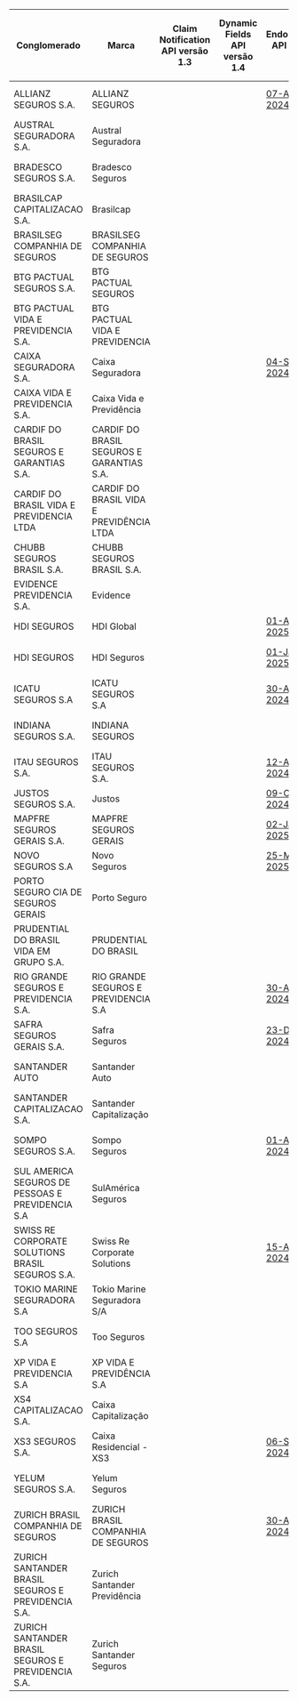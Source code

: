 |                         Conglomerado                          |                     Marca                     | Claim Notification API versão 1.3 | Dynamic Fields API versão 1.4 |                                                                                                      Endorsement API versão 1.2                                                                                                       | Notifications API versão 1.0 | Quote Patrimonial Home API versão 1.10 |                                                                                                                          Quote Acceptance and Branches Abroad API versão 1.8                                                                                                                           | Quote Auto API versão 1.9 |                                                                                                            Quote Financial Risk API versão 1.8                                                                                                            |                                                                                                         Quote Housing API versão 1.8                                                                                                          |                                                                                                                 Quote Responsibility API versão 1.8                                                                                                                 |                                                                                                   Quote Rural API versão 1.8                                                                                                    |                                                                                                       Quote Transport API versão 1.8                                                                                                       | Webhook API versão 1.1 |                                                                                                                   Contract Life Pension API versão 1.13                                                                                                                   |                                                                                                               Withdrawal Pension API versão 1.3                                                                                                               |                                                                                                               Quote Person Life API versão 1.11                                                                                                               |                                                                                                                 Quote Person Travel API versão 1.11                                                                                                                 |                                                                                                                       Quote Capitalization Title API versão 1.10                                                                                                                        |
|----------------------------------------------------|-------------------------------------------|---|---|--------------------------------------------------------------------------------------------------------------------------------------------------------------------------------------------------------------|---|---|------------------------------------------------------------------------------------------------------------------------------------------------------------------------------------------------------------------------------------------------------|---|-------------------------------------------------------------------------------------------------------------------------------------------------------------------------------------------------------------------------|---------------------------------------------------------------------------------------------------------------------------------------------------------------------------------------------------------------------|------------------------------------------------------------------------------------------------------------------------------------------------------------------------------------------------------------------------------------|---------------------------------------------------------------------------------------------------------------------------------------------------------------------------------------------------------|----------------------------------------------------------------------------------------------------------------------------------------------------------------------------------------------------------------|----|----------------------------------------------------------------------------------------------------------------------------------------------------------------------------------------------------------------------------------------|--------------------------------------------------------------------------------------------------------------------------------------------------------------------------------------------------------------------------------|--------------------------------------------------------------------------------------------------------------------------------------------------------------------------------------------------------------------------------|------------------------------------------------------------------------------------------------------------------------------------------------------------------------------------------------------------------------------------|-------------------------------------------------------------------------------------------------------------------------------------------------------------------------------------------------------------------------------------------------|
| ALLIANZ SEGUROS S.A.                               | ALLIANZ SEGUROS                           |   |   | [07-Aug-2024](https://github.com/br-openinsurance/Conformance/blob/main/submissions/functional/endorsement/1.2.0/61573796_Nexus-for-Open-Insurance-v2.0-(Jan-2024)_endorsement_v1.2.0_07-08-2024.json)       |   |   |                                                                                                                                                                                                                                                      |   |                                                                                                                                                                                                                         |                                                                                                                                                                                                                     | [02-Sep-2024](https://github.com/br-openinsurance/Conformance/blob/main/submissions/functional/quote-responsibility/1.8.0/61573796_Nexus-for-Open-Insurance-v2.0-(Jan-2024)_quote-responsibility_v1.8.0_07-08-2024.json)           | [02-Sep-2024](https://github.com/br-openinsurance/Conformance/blob/main/submissions/functional/quote-rural/1.8.0/61573796_Nexus-for-Open-Insurance-v2.0-(Jan-2024)_quote-rural_v1.8.0_07-08-2024.json)  | [02-Sep-2024](https://github.com/br-openinsurance/Conformance/blob/main/submissions/functional/quote-transport/1.8.0/61573796_Nexus-for-Open-Insurance-v2.0-(Jan-2024)_quote-transport_v1.8.0_07-08-2024.json) |    |                                                                                                                                                                                                                                        |                                                                                                                                                                                                                                | [30-Jun-2025](https://github.com/br-openinsurance/Conformance/blob/main/submissions/functional/quote-person-life/1.11.0/61573796_Nexus-for-Open-Insurance-v2.0-(Nov-2024)_quote-person-life_v1.11.0_30-06-2025.json)           | [30-Jun-2025](https://github.com/br-openinsurance/Conformance/blob/main/submissions/functional/quote-person-travel/1.11.0/61573796_Nexus-for-Open-Insurance-v2.0-(Nov-2024)_quote-person-travel_v1.11.0_30-06-2025.json)           |                                                                                                                                                                                                                                                 |
| AUSTRAL SEGURADORA S.A.                            | Austral Seguradora                        |   |   |                                                                                                                                                                                                              |   |   |                                                                                                                                                                                                                                                      |   | [13-Aug-2024](https://github.com/br-openinsurance/Conformance/blob/main/submissions/functional/quote-financial-risk/1.8.0/11521976_Open-Insurance-Brazil-v1.0.0_quote-financial-risk_v1.8.0_13-08-2024.json)            |                                                                                                                                                                                                                     | [13-Aug-2024](https://github.com/br-openinsurance/Conformance/blob/main/submissions/functional/quote-responsibility/1.8.0/11521976_Open-Insurance-Brazil-v1.0.0_quote-responsibility_v1.8.0_13-08-2024.json)                       |                                                                                                                                                                                                         |                                                                                                                                                                                                                |    |                                                                                                                                                                                                                                        |                                                                                                                                                                                                                                |                                                                                                                                                                                                                                |                                                                                                                                                                                                                                    |                                                                                                                                                                                                                                                 |
| BRADESCO SEGUROS S.A.                              | Bradesco Seguros                          |   |   |                                                                                                                                                                                                              |   |   |                                                                                                                                                                                                                                                      |   |                                                                                                                                                                                                                         | [17-Sep-2024](https://github.com/br-openinsurance/Conformance/blob/main/submissions/functional/quote-housing/1.8.0/33055146_BS-QUOTE-HOUSING_quote-housing_1.8.0_13-09-2024.json)                                   |                                                                                                                                                                                                                                    | [02-Sep-2024](https://github.com/br-openinsurance/Conformance/blob/main/submissions/functional/quote-rural/1.8.0/33055146_BS-QUOTE-RURAL_quote-rural_v1.8.0_27-08-2024.json)                            |                                                                                                                                                                                                                |    | [09-Apr-2025](https://github.com/br-openinsurance/Conformance/blob/main/submissions/functional/contract-life-pension/1.13.0/33055146_BS-QUOTE-LIFE-PENSION_contract-life-pension_v1.13.0_01-04-2025.json)                              | [27-May-2025](https://github.com/br-openinsurance/Conformance/blob/main/submissions/functional/withdrawal-pension/1.3.0/33055146_BS-WITHDRAW_withdrawal-pension_v1.3.0_04-04-2025.json)                                        | [18-Jun-2025](https://github.com/br-openinsurance/Conformance/blob/main/submissions/functional/quote-person-life/1.11.0/33055146_BS-QUOTE-PERSON_quote-person-life_v1.11.0_16-06-2025.json)                                    | [18-Jun-2025](https://github.com/br-openinsurance/Conformance/blob/main/submissions/functional/quote-person-travel/1.11.0/33055146_BS-QUOTE-PERSON_TRAVEL_quote-person-travel_v1.11.0_16-06-2025.json)                             | [29-May-2025](https://github.com/br-openinsurance/Conformance/blob/main/submissions/functional/quote-capitalization-title/1.10.0/33055146_BS-QUOTE-CAPITALIZATION-TITLE_quote-capitalization-title_v1.10.0_22-05-2025.json)                     |
| BRASILCAP CAPITALIZACAO S.A.                       | Brasilcap                                 |   |   |                                                                                                                                                                                                              |   |   |                                                                                                                                                                                                                                                      |   |                                                                                                                                                                                                                         |                                                                                                                                                                                                                     |                                                                                                                                                                                                                                    |                                                                                                                                                                                                         |                                                                                                                                                                                                                |    |                                                                                                                                                                                                                                        |                                                                                                                                                                                                                                |                                                                                                                                                                                                                                |                                                                                                                                                                                                                                    | [15-Jul-2025](https://github.com/br-openinsurance/Conformance/blob/main/submissions/functional/quote-capitalization-title/1.10.0/15138043_Brasilcap_Fase_3_Insurance_quote-capitalization-title_v1.10.0_10-07-2025.json)                        |
| BRASILSEG COMPANHIA DE SEGUROS                     | BRASILSEG COMPANHIA DE SEGUROS            |   |   |                                                                                                                                                                                                              |   |   |                                                                                                                                                                                                                                                      |   | [02-Sep-2024](https://github.com/br-openinsurance/Conformance/blob/main/submissions/functional/quote-financial-risk/1.8.0/28196889_Quote-Financial-Risk---Fase-3_quote-financial-risk_v1.8.0_30-08-2024.json)           | [30-Sep-2024](https://github.com/br-openinsurance/Conformance/blob/main/submissions/functional/quote-housing/1.8.0/28196889_Quote-Housing-API---Certifica%C3%A7%C3%A3o-Fase-3_quote-housing_v1.8.0_27-09-2024.json) |                                                                                                                                                                                                                                    | [02-Sep-2024](https://github.com/br-openinsurance/Conformance/blob/main/submissions/functional/quote-rural/1.8.0/28196889_Quote-Rural-API---Fase-3_quote-rural_v1.8.0_30-08-2024.json)                  |                                                                                                                                                                                                                |    |                                                                                                                                                                                                                                        |                                                                                                                                                                                                                                | [02-Jul-2025](https://github.com/br-openinsurance/Conformance/blob/main/submissions/functional/quote-person-life/1.11.0/28196889_Quote-person-life_quote-person-life_v1.11.0_02-07-2025.json)                                  |                                                                                                                                                                                                                                    |                                                                                                                                                                                                                                                 |
| BTG PACTUAL SEGUROS S.A.                           | BTG PACTUAL SEGUROS                       |   |   |                                                                                                                                                                                                              |   |   |                                                                                                                                                                                                                                                      |   | [01-Aug-2024](https://github.com/br-openinsurance/Conformance/blob/main/submissions/functional/quote-financial-risk/1.8.0/32724962_BTG-Pactual-Seguros-OPIN-v1.0.0_quote-financial-risk_v1.8.0_30-07-2024.json)         |                                                                                                                                                                                                                     |                                                                                                                                                                                                                                    |                                                                                                                                                                                                         |                                                                                                                                                                                                                |    |                                                                                                                                                                                                                                        |                                                                                                                                                                                                                                |                                                                                                                                                                                                                                |                                                                                                                                                                                                                                    |                                                                                                                                                                                                                                                 |
| BTG PACTUAL VIDA E PREVIDENCIA S.A.                | BTG PACTUAL VIDA E PREVIDENCIA            |   |   |                                                                                                                                                                                                              |   |   |                                                                                                                                                                                                                                                      |   |                                                                                                                                                                                                                         |                                                                                                                                                                                                                     |                                                                                                                                                                                                                                    |                                                                                                                                                                                                         |                                                                                                                                                                                                                |    | [01-Jul-2025](https://github.com/br-openinsurance/Conformance/blob/main/submissions/functional/contract-life-pension/1.13.0/19449767_BTG-Pactual-Vida-e-Prev-OPIN-v1.0.0_contract-life-pension_v1.13.0-FR_03-07-2025.json)             | [01-Jul-2025](https://github.com/br-openinsurance/Conformance/blob/main/submissions/functional/withdrawal-pension/1.3.0/19449767_BTG-Pactual-Vida-e-Prev-OPIN-v1.0.0_withdrawal-pension_v1.3.0_30-06-2025.json)                |                                                                                                                                                                                                                                |                                                                                                                                                                                                                                    |                                                                                                                                                                                                                                                 |
| CAIXA SEGURADORA S.A.                              | Caixa Seguradora                          |   |   | [04-Sep-2024](https://github.com/br-openinsurance/Conformance/blob/main/submissions/functional/endorsement/1.2.0/34020354_Caixa-Seguradora-OPIN-V.-1.0_endorsement_v1.2.0-HB_04-09-2024.json)                |   |   |                                                                                                                                                                                                                                                      |   |                                                                                                                                                                                                                         | [02-Oct-2024](https://github.com/br-openinsurance/Conformance/blob/main/submissions/functional/quote-housing/1.8.0/34020354_Caixa-Seguradora-OPIN-V.-1.0_quote-housing_v1.8.0_02-10-2024.json)                      |                                                                                                                                                                                                                                    |                                                                                                                                                                                                         |                                                                                                                                                                                                                |    |                                                                                                                                                                                                                                        |                                                                                                                                                                                                                                |                                                                                                                                                                                                                                |                                                                                                                                                                                                                                    |                                                                                                                                                                                                                                                 |
| CAIXA VIDA E PREVIDENCIA S.A.                      | Caixa Vida e Previdência                  |   |   |                                                                                                                                                                                                              |   |   |                                                                                                                                                                                                                                                      |   |                                                                                                                                                                                                                         |                                                                                                                                                                                                                     |                                                                                                                                                                                                                                    | [10-Sep-2024](https://github.com/br-openinsurance/Conformance/blob/main/submissions/functional/quote-rural/1.8.0/03730204_quote-rural_test-plan-_quote-rural_v1.8.0_13-08-2024.json)                    |                                                                                                                                                                                                                |    | [08-Jul-2025](https://github.com/br-openinsurance/Conformance/blob/main/submissions/functional/contract-life-pension/1.13.0/03730204_contract_life_pension_test-plan-v1.13_contract-life-pension_v1.13.0_07-07-2025.json)              | [08-Jul-2025](https://github.com/br-openinsurance/Conformance/blob/main/submissions/functional/withdrawal-pension/1.3.0/03730204_pension-withdraw_test-plan_withdrawal-pension_v1.3.0_07-07-2025.json)                         | [08-Jul-2025](https://github.com/br-openinsurance/Conformance/blob/main/submissions/functional/quote-person-life/1.11.0/03730204_quote-person-life_test-plan-v1.11.0_quote-person-life_v1.11.0_07-07-2025.json)                |                                                                                                                                                                                                                                    |                                                                                                                                                                                                                                                 |
| CARDIF DO BRASIL SEGUROS E GARANTIAS S.A.          | CARDIF DO BRASIL SEGUROS E GARANTIAS S.A. |   |   |                                                                                                                                                                                                              |   |   |                                                                                                                                                                                                                                                      |   | [29-Jul-2024](https://github.com/br-openinsurance/Conformance/blob/main/submissions/functional/quote-financial-risk/1.8.0/08279191_Cardif-Gar-opinb3-financial-risk-v1.8.0_quote-financial-risk_v1.8.0_29-07-2024.json) |                                                                                                                                                                                                                     |                                                                                                                                                                                                                                    |                                                                                                                                                                                                         |                                                                                                                                                                                                                |    |                                                                                                                                                                                                                                        |                                                                                                                                                                                                                                |                                                                                                                                                                                                                                |                                                                                                                                                                                                                                    |                                                                                                                                                                                                                                                 |
| CARDIF DO BRASIL VIDA E PREVIDENCIA LTDA           | CARDIF DO BRASIL VIDA E PREVIDÊNCIA LTDA  |   |   |                                                                                                                                                                                                              |   |   |                                                                                                                                                                                                                                                      |   |                                                                                                                                                                                                                         |                                                                                                                                                                                                                     |                                                                                                                                                                                                                                    |                                                                                                                                                                                                         |                                                                                                                                                                                                                |    |                                                                                                                                                                                                                                        |                                                                                                                                                                                                                                | [04-Jul-2025](https://github.com/br-openinsurance/Conformance/blob/main/submissions/functional/quote-person-life/1.11.0/03546261_Cardif-Vida-B3-Lina-OPIN-quote-person-life-v1.11.0_quote-person-life_v1.11.0_04-07-2025.json) | [04-Jul-2025](https://github.com/br-openinsurance/Conformance/blob/main/submissions/functional/quote-person-travel/1.11.0/03546261_Cardif-Vida-B3-Lina-OPIN-quote-person-travel-v1.11_quote-person-travel_v1.11.0_04-07-2025.json) |                                                                                                                                                                                                                                                 |
| CHUBB SEGUROS BRASIL S.A.                          | CHUBB SEGUROS BRASIL S.A.                 |   |   |                                                                                                                                                                                                              |   |   |                                                                                                                                                                                                                                                      |   | [31-Jul-2024](https://github.com/br-openinsurance/Conformance/blob/main/submissions/functional/quote-financial-risk/1.8.0/03502099_Chubb-opinb3-financial-risk-v1.8.0_quote-financial-risk_v1.8.0_31-07-2024.json)      |                                                                                                                                                                                                                     | [29-Jul-2024](https://github.com/br-openinsurance/Conformance/blob/main/submissions/functional/quote-responsibility/1.8.0/03502099_Chubb-opinb3-responsability-v1.8.0_quote-responsibility_v1.8.0_29-07-2024.json)                 | [26-Aug-2024](https://github.com/br-openinsurance/Conformance/blob/main/submissions/functional/quote-rural/1.8.0/03502099_Seguradora-Rural-B3-Lina-OPIN_quote-rural_v1.8.0_26-08-2024.json)             | [26-Aug-2024](https://github.com/br-openinsurance/Conformance/blob/main/submissions/functional/quote-transport/1.8.0/03502099_Seguradora-Transport-B3-Lina-OPIN_quote-transport_v1.8.0_26-08-2024.json)        |    |                                                                                                                                                                                                                                        |                                                                                                                                                                                                                                | [26-Jun-2025](https://github.com/br-openinsurance/Conformance/blob/main/submissions/functional/quote-person-life/1.11.0/03502099_Chubb-B3-Lina-Quote-Person-Life-v1.11_quote-person-life_v1.11.0_26-06-2025.json)              | [27-Jun-2025](https://github.com/br-openinsurance/Conformance/blob/main/submissions/functional/quote-person-travel/1.11.0/03502099_Chubb-B3-Lina-Person-Travel-v1.11.0_quote-person-travel_v1.11.0_27-06-2025.json)                |                                                                                                                                                                                                                                                 |
| EVIDENCE PREVIDENCIA S.A.                          | Evidence                                  |   |   |                                                                                                                                                                                                              |   |   |                                                                                                                                                                                                                                                      |   |                                                                                                                                                                                                                         |                                                                                                                                                                                                                     |                                                                                                                                                                                                                                    |                                                                                                                                                                                                         |                                                                                                                                                                                                                |    |                                                                                                                                                                                                                                        | [16-May-2025](https://github.com/br-openinsurance/Conformance/blob/main/submissions/functional/withdrawal-pension/1.3.0/13615969_EVIDENCE-PREVIDENCIA-SA-WITHPENS-16-JUN-25_withdrawal-pension_v1.3.0_24-06-2025.json)         |                                                                                                                                                                                                                                |                                                                                                                                                                                                                                    |                                                                                                                                                                                                                                                 |
| HDI SEGUROS                                        | HDI Global                                |   |   | [01-Apr-2025](https://github.com/br-openinsurance/Conformance/blob/main/submissions/functional/endorsement/1.2.0/18096627_HDIGlobal-B3-LINA-OPIN-ENDORSEMNET-v1.2_endorsement_v1.2.0_04-04-2025.json)        |   |   |                                                                                                                                                                                                                                                      |   | [10-Jan-2024](https://github.com/br-openinsurance/Conformance/blob/main/submissions/functional/quote-financial-risk/1.8.0/18096627_Hdi-Global-opinb3-financial-risk-v1.8.0_quote-financial-risk_v1.8.0_30-07-2024.json) |                                                                                                                                                                                                                     | [01-Jan-2024](https://github.com/br-openinsurance/Conformance/blob/main/submissions/functional/quote-responsibility/1.8.0/18096627_Hdi-Global-opinb3-responsability-v1.8.0_quote-responsibility_v1.8.0_30-07-2024.json)            |                                                                                                                                                                                                         |                                                                                                                                                                                                                |    |                                                                                                                                                                                                                                        |                                                                                                                                                                                                                                |                                                                                                                                                                                                                                |                                                                                                                                                                                                                                    |                                                                                                                                                                                                                                                 |
| HDI SEGUROS                                        | HDI Seguros                               |   |   | [01-Jan-2025](https://github.com/br-openinsurance/Conformance/blob/main/submissions/functional/endorsement/1.2.0/29980158_HDI-Seguros-B3-LINA-OPIN-Endorsement_v1.1.2_endorsement_v1.2.0-HB_27-02-2025.json) |   |   |                                                                                                                                                                                                                                                      |   |                                                                                                                                                                                                                         | [01-Sep-2024](https://github.com/br-openinsurance/Conformance/blob/main/submissions/functional/quote-housing/1.8.0/29980158_HDI_Seguros-Housing-B3-Lina-OPIN_quote-housing_v1.8.0_24-09-2024.json)                  | [01-Jan-2024](https://github.com/br-openinsurance/Conformance/blob/main/submissions/functional/quote-responsibility/1.8.0/29980158_HDI-Seguros-B3-Lina-OPIN-Quote_Responsibility_v1.8_quote-responsibility_v1.8.0_27-08-2024.json) | [01-Aug-2024](https://github.com/br-openinsurance/Conformance/blob/main/submissions/functional/quote-rural/1.8.0/29980158_HDI-Seguros-B3-Lina-OPIN-Quote_Rural_V1.8_quote-rural_v1.8.0_27-08-2024.json) | [01-Aug-2024](https://github.com/br-openinsurance/Conformance/blob/main/submissions/functional/quote-transport/1.8.0/29980158_HDI-Seguros-B3-Lina-OPIN-Quote-v1.8.0_quote-transport_v1.8.0_27-08-2024.json)    |    |                                                                                                                                                                                                                                        |                                                                                                                                                                                                                                | [01-Jul-2025](https://github.com/br-openinsurance/Conformance/blob/main/submissions/functional/quote-person-life/1.11.0/29980158_HDI-Seguros-B3-Lina-OPIN-quote-person-life-v1.11.0_quote-person-life_v1.11.0_07-07-2025.json) |                                                                                                                                                                                                                                    |                                                                                                                                                                                                                                                 |
| ICATU SEGUROS S.A                                  | ICATU SEGUROS S.A                         |   |   | [30-Aug-2024](https://github.com/br-openinsurance/Conformance/blob/main/submissions/functional/endorsement/1.2.0/42283770_Icatu-Seguros-Auth-Server-v1.4.0_endorsement_v1.2.0-HB_30-08-2024.json)            |   |   |                                                                                                                                                                                                                                                      |   |                                                                                                                                                                                                                         |                                                                                                                                                                                                                     |                                                                                                                                                                                                                                    |                                                                                                                                                                                                         |                                                                                                                                                                                                                |    | [20-Jun-2025](https://github.com/br-openinsurance/Conformance/blob/main/submissions/functional/contract-life-pension/1.13.0/42283770_Icatu-Seguros-Auth-Server-v2.0.0_contract-life-pension_v1.13.0_20-06-2025.json)                   | [26-Jun-2025](https://github.com/br-openinsurance/Conformance/blob/main/submissions/functional/withdrawal-pension/1.3.0/42283770_Icatu-Seguros-Auth-Server-v2.0.0_withdrawal-pension_v1.3.0_26-06-2025.json)                   |                                                                                                                                                                                                                                |                                                                                                                                                                                                                                    | [30-Jun-2025](https://github.com/br-openinsurance/Conformance/blob/main/submissions/functional/quote-capitalization-title/1.10.0/42283770_Icatu-Seguros-Auth-Server-v2.0.0_quote-capitalization-title_v1.10.0_30-06-2025.json)                  |
| INDIANA SEGUROS S.A.                               | INDIANA SEGUROS                           |   |   |                                                                                                                                                                                                              |   |   |                                                                                                                                                                                                                                                      |   |                                                                                                                                                                                                                         |                                                                                                                                                                                                                     |                                                                                                                                                                                                                                    | [01-Sep-2024](https://github.com/br-openinsurance/Conformance/blob/main/submissions/functional/quote-rural/1.8.0/61100145_OpIn_Indiana_Quote_Rural_v1.8_quote-rural_v1.8.0_17-09-2024.json)             |                                                                                                                                                                                                                |    |                                                                                                                                                                                                                                        |                                                                                                                                                                                                                                | [01-Jul-2025](https://github.com/br-openinsurance/Conformance/blob/main/submissions/functional/quote-person-life/1.11.0/61100145_OpIn_Indiana_Quote-person-life_quote-person-life_v1.11.0_08-07-2025.json)                     |                                                                                                                                                                                                                                    |                                                                                                                                                                                                                                                 |
| ITAU SEGUROS S.A.                                  | ITAU SEGUROS S.A.                         |   |   | [12-Aug-2024](https://github.com/br-openinsurance/Conformance/blob/main/submissions/functional/endorsement/1.2.0/61557039_1.2.0_endorsement_v1.2.0-HB_06-09-2024.json)                                       |   |   |                                                                                                                                                                                                                                                      |   | [12-Aug-2024](https://github.com/br-openinsurance/Conformance/blob/main/submissions/functional/quote-financial-risk/1.8.0/61557039_1.8.0_quote-financial-risk_v1.8.0_12-08-2024.json)                                   | [01-Oct-2024](https://github.com/br-openinsurance/Conformance/blob/main/submissions/functional/quote-housing/1.8.0/61557039_1.8.0_quote-housing_v1.8.0_01-10-2024.json)                                             |                                                                                                                                                                                                                                    |                                                                                                                                                                                                         |                                                                                                                                                                                                                |    | [26-Jun-2025](https://github.com/br-openinsurance/Conformance/blob/main/submissions/functional/contract-life-pension/1.13.0/61557039_1.13.0_contract-life-pension_v1.13.0_26-06-2025.json)                                             | [16-Jun-2025](https://github.com/br-openinsurance/Conformance/blob/main/submissions/functional/withdrawal-pension/1.3.0/61557039_1.3.0_withdrawal-pension_v1.3.0_16-06-2025.json)                                              | [30-Jun-2025](https://github.com/br-openinsurance/Conformance/blob/main/submissions/functional/quote-person-life/1.11.0/61557039_1.11.0_quote-person-life_v1.11.0_30-06-2025.json)                                             | [30-Jun-2025](https://github.com/br-openinsurance/Conformance/blob/main/submissions/functional/quote-person-travel/1.11.0/61557039_1.11.0_quote-person-travel_v1.11.0_30-06-2025.json)                                             | [30-Jun-2025](https://github.com/br-openinsurance/Conformance/blob/main/submissions/functional/quote-capitalization-title/1.10.0/61557039_1.10.0_quote-capitalization-title_v1.10.0_30-06-2025.json)                                            |
| JUSTOS SEGUROS S.A.                                | Justos                                    |   |   | [09-Oct-2024](https://github.com/br-openinsurance/Conformance/blob/main/submissions/functional/endorsement/1.2.0/45865343_Justos-V1_endorsement_v1.2.0_09-10-2024.json)                                      |   |   |                                                                                                                                                                                                                                                      |   |                                                                                                                                                                                                                         |                                                                                                                                                                                                                     |                                                                                                                                                                                                                                    |                                                                                                                                                                                                         |                                                                                                                                                                                                                |    |                                                                                                                                                                                                                                        |                                                                                                                                                                                                                                |                                                                                                                                                                                                                                |                                                                                                                                                                                                                                    |                                                                                                                                                                                                                                                 |
| MAPFRE SEGUROS GERAIS S.A.                         | MAPFRE SEGUROS GERAIS                     |   |   | [02-Jan-2025](https://github.com/br-openinsurance/Conformance/blob/main/submissions/functional/endorsement/1.2.0/61074175_MAPFRE_OP_v1_endorsement_v1.2.0-HB_02-01-2025.json)                                |   |   |                                                                                                                                                                                                                                                      |   | [30-Jul-2024](https://github.com/br-openinsurance/Conformance/blob/main/submissions/functional/quote-financial-risk/1.8.0/61074175_MAPFRE-OP-v1_quote-financial-risk_v1.8.0_30-07-2024.json)                            | [24-Sep-2024](https://github.com/br-openinsurance/Conformance/blob/main/submissions/functional/quote-housing/1.8.0/61074175_MAPFRE_OP_v1_quote-housing_v1.8.0_24-09-2024.json)                                      | [30-Jul-2024](https://github.com/br-openinsurance/Conformance/blob/main/submissions/functional/quote-responsibility/1.8.0/61074175_MAPFRE-OP-v1_quote-responsibility_v1.8.0_30-07-2024.json)                                       | [02-Sep-2024](https://github.com/br-openinsurance/Conformance/blob/main/submissions/functional/quote-rural/1.8.0/61074175_MAPFRE_OP_v1_quote-rural_v1.8.0_02-09-2024.json)                              | [02-Sep-2024](https://github.com/br-openinsurance/Conformance/blob/main/submissions/functional/quote-transport/1.8.0/61074175_MAPFRE_OP_v1_quote-transport_v1.8.0_02-09-2024.json)                             |    | [05-Jun-2025](https://github.com/br-openinsurance/Conformance/blob/main/submissions/functional/contract-life-pension/1.13.0/61074175_MAPFRE_OP_v1_contract-life-pension_v1.13.0_05-06-2025.json)                                       | [05-Jun-2025](https://github.com/br-openinsurance/Conformance/blob/main/submissions/functional/withdrawal-pension/1.3.0/61074175_MAPFRE_OP_v1_withdrawal-pension_v1.3.0_05-06-2025.json)                                       | [05-Jun-2025](https://github.com/br-openinsurance/Conformance/blob/main/submissions/functional/quote-person-life/1.11.0/61074175_MAPFRE_OP_v1_quote-person-life_v1.11.0_05-06-2025.json)                                       | [05-Jun-2025](https://github.com/br-openinsurance/Conformance/blob/main/submissions/functional/quote-person-travel/1.11.0/61074175_MAPFRE_OP_v1_quote-person-travel_v1.11.0_05-06-2025.json)                                       | [25-Jun-2025](https://github.com/br-openinsurance/Conformance/blob/main/submissions/functional/quote-capitalization-title/1.10.0/61074175_MAPFRE_OP_v1_quote-capitalization-title_v1.10.0_LD_25-06-2025.json)                                   |
| NOVO SEGUROS S.A                                   | Novo Seguros                              |   |   | [25-Mar-2025](https://github.com/br-openinsurance/Conformance/blob/main/submissions/functional/endorsement/1.3.0/50182327_Open-Insurance-Brazil-v1.3_endorsement_v1.3.0_31-03-2025.json)                     |   |   |                                                                                                                                                                                                                                                      |   |                                                                                                                                                                                                                         |                                                                                                                                                                                                                     |                                                                                                                                                                                                                                    |                                                                                                                                                                                                         |                                                                                                                                                                                                                |    |                                                                                                                                                                                                                                        |                                                                                                                                                                                                                                |                                                                                                                                                                                                                                |                                                                                                                                                                                                                                    |                                                                                                                                                                                                                                                 |
| PORTO SEGURO CIA DE SEGUROS GERAIS                 | Porto Seguro                              |   |   |                                                                                                                                                                                                              |   |   |                                                                                                                                                                                                                                                      |   | [02-Sep-2024](https://github.com/br-openinsurance/Conformance/blob/main/submissions/functional/quote-financial-risk/1.8.0/61198164_Porto-Seguro---API-Financial-isk-v1.8.0_quote-financial-risk_v1.8.0_02-09-2024.json) |                                                                                                                                                                                                                     | [02-Sep-2024](https://github.com/br-openinsurance/Conformance/blob/main/submissions/functional/quote-responsibility/1.8.0/61198164_Porto-Seguro---API-Responsibility-v1.8.0_quote-responsibility_v1.8.0_02-09-2024.json)           | [03-Sep-2024](https://github.com/br-openinsurance/Conformance/blob/main/submissions/functional/quote-rural/1.8.0/61198164_Porto-Seguro---API-Rural-v1.8.0_quote-rural_v1.8.0_03-09-2024.json)           | [03-Sep-2024](https://github.com/br-openinsurance/Conformance/blob/main/submissions/functional/quote-transport/1.8.0/61198164_Porto-Seguro---API-Transport-v1.8.0_quote-transport_v1.8.0_03-09-2024.json)      |    | [02-Jul-2025](https://github.com/br-openinsurance/Conformance/blob/main/submissions/functional/contract-life-pension/1.13.0/61198164_Porto-Seguro---Endorsement-v1.3.0_contract-life-pension_v1.13.0_02-07-2025.json)                  | [02-Jul-2025](https://github.com/br-openinsurance/Conformance/blob/main/submissions/functional/withdrawal-pension/1.3.0/61198164_Porto-Seguro---Consents-v2.7.0_withdrawal-pension_v1.3.0_02-07-2025.json)                     | [02-Jul-2025](https://github.com/br-openinsurance/Conformance/blob/main/submissions/functional/quote-person-life/1.11.0/61198164_Porto-Seguro---Endorsement-v1.3.0_quote-person-life_v1.11.0_02-07-2025.json)                  | [02-Jul-2025](https://github.com/br-openinsurance/Conformance/blob/main/submissions/functional/quote-person-travel/1.11.0/61198164_Porto-Seguro---Consents-v2.7.0_quote-person-travel_v1.11.0_02-07-2025.json)                     | [01-Jul-2025](https://github.com/br-openinsurance/Conformance/blob/main/submissions/functional/quote-capitalization-title/1.10.0/61198164_Porto-Seguro---Quote-Capitalization-Title-v1.10.0_quote-capitalization-title_v1.10.0_01-07-2025.json) |
| PRUDENTIAL DO BRASIL VIDA EM GRUPO S.A.            | PRUDENTIAL DO BRASIL                      |   |   |                                                                                                                                                                                                              |   |   |                                                                                                                                                                                                                                                      |   |                                                                                                                                                                                                                         |                                                                                                                                                                                                                     |                                                                                                                                                                                                                                    |                                                                                                                                                                                                         |                                                                                                                                                                                                                |    |                                                                                                                                                                                                                                        |                                                                                                                                                                                                                                | [02-Jul-2025](https://github.com/br-openinsurance/Conformance/blob/main/submissions/functional/quote-person-life/1.11.0/21986074_Prudential-B3-Lina-OPIN-quote-life-v1.11.0_quote-person-life_v1.11.0_02-07-2025.json)         |                                                                                                                                                                                                                                    |                                                                                                                                                                                                                                                 |
| RIO GRANDE SEGUROS E PREVIDENCIA S.A.              | RIO GRANDE SEGUROS E PREVIDENCIA S.A      |   |   | [30-Aug-2024](https://github.com/br-openinsurance/Conformance/blob/main/submissions/functional/endorsement/1.2.0/01582075_Rio-Grande-Seguradora-Auth-Server-v1.4.0_endorsement_v1.2.0-HB_30-08-2024.json)    |   |   |                                                                                                                                                                                                                                                      |   |                                                                                                                                                                                                                         |                                                                                                                                                                                                                     |                                                                                                                                                                                                                                    |                                                                                                                                                                                                         |                                                                                                                                                                                                                |    | [20-Jun-2025](https://github.com/br-openinsurance/Conformance/blob/main/submissions/functional/contract-life-pension/1.13.0/01582075_Rio-Grande-Seguradora-Auth-Server-v2.0.0_contract-life-pension_v1.13.0_20-06-2025.json)           | [26-Jun-2025](https://github.com/br-openinsurance/Conformance/blob/main/submissions/functional/withdrawal-pension/1.3.0/01582075_Rio-Grande-Seguradora-Auth-Server-v2.0.0_withdrawal-pension_v1.3.0_26-06-2025.json)           |                                                                                                                                                                                                                                |                                                                                                                                                                                                                                    | [30-Jun-2025](https://github.com/br-openinsurance/Conformance/blob/main/submissions/functional/quote-capitalization-title/1.10.0/01582075_Rio-Grande-Seguradora-Auth-Server-v2.0.0_quote-capitalization-title_v1.10.0_30-06-2025.json)          |
| SAFRA SEGUROS GERAIS S.A.                          | Safra Seguros                             |   |   | [23-Dec-2024](https://github.com/br-openinsurance/Conformance/blob/main/submissions/functional/endorsement/1.2.0/06109373_FASE3BL6ENDOR_endorsement_v1.2.0_23-12-2024.json)                                  |   |   |                                                                                                                                                                                                                                                      |   | [15-Aug-2024](https://github.com/br-openinsurance/Conformance/blob/main/submissions/functional/quote-financial-risk/1.8.0/06109373_FASE3BL3CTFRIDP_quote-financial-risk_v1.8.0_15-08-2024.json)                         |                                                                                                                                                                                                                     |                                                                                                                                                                                                                                    | [23-Aug-2024](https://github.com/br-openinsurance/Conformance/blob/main/submissions/functional/quote-rural/1.8.0/06109373_FASE3BL4CTRUR_quote-rural_v1.8.0_23-08-2024.json)                             |                                                                                                                                                                                                                |    |                                                                                                                                                                                                                                        |                                                                                                                                                                                                                                |                                                                                                                                                                                                                                |                                                                                                                                                                                                                                    |                                                                                                                                                                                                                                                 |
| SANTANDER AUTO                                     | Santander Auto                            |   |   |                                                                                                                                                                                                              |   |   |                                                                                                                                                                                                                                                      |   |                                                                                                                                                                                                                         | [01-Aug-2025](https://github.com/br-openinsurance/Conformance/blob/main/submissions/functional/quote-housing/1.9.0/30617319_-Santanderauto-B3-LINA-OPIN-Quote-Housing_1.9_quote-housing_v1.9.0_11-08-2025.json)     |                                                                                                                                                                                                                                    |                                                                                                                                                                                                         |                                                                                                                                                                                                                |    |                                                                                                                                                                                                                                        |                                                                                                                                                                                                                                |                                                                                                                                                                                                                                |                                                                                                                                                                                                                                    |                                                                                                                                                                                                                                                 |
| SANTANDER CAPITALIZACAO S.A.                       | Santander Capitalização                   |   |   |                                                                                                                                                                                                              |   |   |                                                                                                                                                                                                                                                      |   |                                                                                                                                                                                                                         |                                                                                                                                                                                                                     |                                                                                                                                                                                                                                    |                                                                                                                                                                                                         |                                                                                                                                                                                                                |    |                                                                                                                                                                                                                                        |                                                                                                                                                                                                                                |                                                                                                                                                                                                                                |                                                                                                                                                                                                                                    | [22-Jul-2025](https://github.com/br-openinsurance/Conformance/blob/main/submissions/functional/quote-capitalization-title/1.10.0/03209092_SANTANDER-CAPITALIZACAO-SA-QUOTE_CAP-14-JUL-2025_quote-capitalization-title_v1.10.0_22-07-2025.json)  |
| SOMPO SEGUROS S.A.                                 | Sompo Seguros                             |   |   | [01-Aug-2024](https://github.com/br-openinsurance/Conformance/blob/main/submissions/functional/endorsement/1.2.0/61383493_Open-Insurance-Brasil-v-1.2.0_endorsement_v1.2.0_31-07-2024.json)                  |   |   |                                                                                                                                                                                                                                                      |   | [19-Mar-2025](https://github.com/br-openinsurance/Conformance/blob/main/submissions/functional/quote-financial-risk/1.8.0/61383493_1.8.0_quote-financial-risk_v1.8.0_19-03-2025.json)                                   |                                                                                                                                                                                                                     | [19-Mar-2025](https://github.com/br-openinsurance/Conformance/blob/main/submissions/functional/quote-responsibility/1.8.0/61383493_1.8.0_quote-responsibility_v1.8.0_19-03-2025.json)                                              | [12-Aug-2024](https://github.com/br-openinsurance/Conformance/blob/main/submissions/functional/quote-rural/1.8.0/61383493_Open-Insurance-Brasil-v-1.8.0_quote-rural_v1.8.0_12-08-2024.json)             | [12-Aug-2024](https://github.com/br-openinsurance/Conformance/blob/main/submissions/functional/quote-transport/1.8.0/61383493_Open-Insurance-Brasil-v-1.8.0_quote-transport_v1.8.0_12-08-2024.json)            |    |                                                                                                                                                                                                                                        |                                                                                                                                                                                                                                |                                                                                                                                                                                                                                |                                                                                                                                                                                                                                    |                                                                                                                                                                                                                                                 |
| SUL AMERICA SEGUROS DE PESSOAS E PREVIDENCIA S.A   | SulAmérica Seguros                        |   |   |                                                                                                                                                                                                              |   |   |                                                                                                                                                                                                                                                      |   |                                                                                                                                                                                                                         |                                                                                                                                                                                                                     |                                                                                                                                                                                                                                    |                                                                                                                                                                                                         |                                                                                                                                                                                                                |    | [01-Jul-2025](https://github.com/br-openinsurance/Conformance/blob/main/submissions/functional/contract-life-pension/1.13.0/01704513_Sulamérica-B3-Lina-OPIN-contract-life-pension-v1.1_contract-life-pension_v1.13.0_07-07-2025.json) | [01-Jul-2025](https://github.com/br-openinsurance/Conformance/blob/main/submissions/functional/withdrawal-pension/1.3.0/01704513_Sulamérica-B3-Lina-OPIN-pension-withdraw-v1.3_withdrawal-pension_v1.3.0_17-07-2025.json)      | [01-Jul-2025](https://github.com/br-openinsurance/Conformance/blob/main/submissions/functional/quote-person-life/1.11.0/01704513_Sulamérica-B3-Lina-OPIN-quote-person-life-v1.11.0_quote-person-life_v1.11.0_03-07-2025.json)  | [01-Jul-2025](https://github.com/br-openinsurance/Conformance/blob/main/submissions/functional/quote-person-travel/1.11.0/01704513_Sulamérica-B3-Lina-OPIN-quote-person-travel-v1.11._quote-person-travel_v1.11.0_03-07-2025.json) |                                                                                                                                                                                                                                                 |
| SWISS RE CORPORATE SOLUTIONS BRASIL SEGUROS S.A.   | Swiss Re Corporate Solutions              |   |   | [15-Aug-2024](https://github.com/br-openinsurance/Conformance/blob/main/submissions/functional/endorsement/1.2.0/72145931_Swissre--Endorsement-B3-Lina-OPIN_endorsement_v1.2.0_09-08-2024.json)              |   |   | [02-Sep-2024](https://github.com/br-openinsurance/Conformance/blob/main/submissions/functional/quote-acceptance-and-branches-abroad/1.8.0/72145931_SwissRe-Branches_Abroad-B3-Lina-OPIN_quote-acceptance-and-branches-abroad_v1.8.0_29-08-2024.json) |   | [02-Sep-2024](https://github.com/br-openinsurance/Conformance/blob/main/submissions/functional/quote-financial-risk/1.8.0/72145931_SwissRe-Financial_Risk-B3-Lina-OPIN_quote-financial-risk_v1.8.0_29-08-2024.json)     |                                                                                                                                                                                                                     | [02-Sep-2024](https://github.com/br-openinsurance/Conformance/blob/main/submissions/functional/quote-responsibility/1.8.0/72145931_SwissRe-Responsibility-B3-Lina-OPIN_quote-responsibility_v1.8.0_29-08-2024.json)                | [02-Sep-2024](https://github.com/br-openinsurance/Conformance/blob/main/submissions/functional/quote-rural/1.8.0/72145931_SwissRe-Rural-B3-Lina-OPIN_quote-rural_v1.8.0_29-08-2024.json)                | [02-Sep-2024](https://github.com/br-openinsurance/Conformance/blob/main/submissions/functional/quote-transport/1.8.0/72145931_SwissRe-Transporte-B3-Lina-OPIN_quote-transport_v1.8.0_29-08-2024.json)          |    |                                                                                                                                                                                                                                        |                                                                                                                                                                                                                                |                                                                                                                                                                                                                                |                                                                                                                                                                                                                                    |                                                                                                                                                                                                                                                 |
| TOKIO MARINE SEGURADORA S.A                        | Tokio Marine Seguradora S/A               |   |   |                                                                                                                                                                                                              |   |   |                                                                                                                                                                                                                                                      |   | [07-Aug-2024](https://github.com/br-openinsurance/Conformance/blob/main/submissions/functional/quote-financial-risk/1.8.0/33164021_Opin-Quote-financial-risk_quote-financial-risk_v1.8.0_06-08-2024.json)               | [01-Oct-2024](https://github.com/br-openinsurance/Conformance/blob/main/submissions/functional/quote-housing/1.8.0/33164021_quote-housing_quote-housing_v1.8.0_23-09-2024.json)                                     | [07-Aug-2024](https://github.com/br-openinsurance/Conformance/blob/main/submissions/functional/quote-responsibility/1.8.0/33164021_Opin-quote-responsibility_quote-responsibility_v1.8.0_06-08-2024.json)                          | [02-Sep-2024](https://github.com/br-openinsurance/Conformance/blob/main/submissions/functional/quote-rural/1.8.0/33164021_Quote-Rural_quote-rural_v1.8.0_30-08-2024.json)                               | [02-Sep-2024](https://github.com/br-openinsurance/Conformance/blob/main/submissions/functional/quote-transport/1.8.0/33164021_Quote-Transport-API_quote-transport_v1.8.0_30-08-2024.json)                      |    |                                                                                                                                                                                                                                        |                                                                                                                                                                                                                                | [24-Jun-2025](https://github.com/br-openinsurance/Conformance/blob/main/submissions/functional/quote-person-life/1.11.0/33164021_Open-Insurance-Brasil-API-Quote-Person_quote-person-life_v1.11.0_23-06-2025.json)             | [24-Jun-2025](https://github.com/br-openinsurance/Conformance/blob/main/submissions/functional/quote-person-travel/1.11.0/33164021_Open-Insurance-Brasil-API-Quote-Person_quote-person-travel_v1.11.0_23-06-2025.json)             |                                                                                                                                                                                                                                                 |
| TOO SEGUROS S.A                                    | Too Seguros                               |   |   |                                                                                                                                                                                                              |   |   |                                                                                                                                                                                                                                                      |   | [29-Jul-2024](https://github.com/br-openinsurance/Conformance/blob/main/submissions/functional/quote-financial-risk/1.8.0/33245762_Too-Seguros-Auth-Server-_quote-financial-risk_v1.8.0_29-07-2024.json)                | [18-Sep-2024](https://github.com/br-openinsurance/Conformance/blob/main/submissions/functional/quote-housing/1.8.0/33245762_Too-Seguros-Auth-Server-_quote-housing_v1.8.0_18-09-2024.json)                          |                                                                                                                                                                                                                                    | [28-Aug-2024](https://github.com/br-openinsurance/Conformance/blob/main/submissions/functional/quote-rural/1.8.0/33245762_Too-Seguros-Auth-Server-_quote-rural_v1.8.0_28-08-2024.json)                  |                                                                                                                                                                                                                |    |                                                                                                                                                                                                                                        |                                                                                                                                                                                                                                | [20-Jun-2025](https://github.com/br-openinsurance/Conformance/blob/main/submissions/functional/quote-person-life/1.11.0/33245762_Too-Seguros-Auth-Server_quote-person-life_v1.11.0_19-06-2025.json)                            | [20-Jun-2025](https://github.com/br-openinsurance/Conformance/blob/main/submissions/functional/quote-person-travel/1.11.0/33245762_Too-Seguros-Auth-Server_quote-person-travel_v1.11.0_19-06-2025.json)                            |                                                                                                                                                                                                                                                 |
| XP VIDA E PREVIDENCIA S.A                          | XP VIDA E PREVIDÊNCIA S.A                 |   |   |                                                                                                                                                                                                              |   |   |                                                                                                                                                                                                                                                      |   |                                                                                                                                                                                                                         |                                                                                                                                                                                                                     |                                                                                                                                                                                                                                    |                                                                                                                                                                                                         |                                                                                                                                                                                                                |    | [07-Jul-2025](https://github.com/br-openinsurance/Conformance/blob/main/submissions/functional/contract-life-pension/1.13.0/29408732_contract_life_pension_test-plan-v1.13-e-webhook_contract-life-pension_v1.13.0_07-07-2025.json)    | [07-Jul-2025](https://github.com/br-openinsurance/Conformance/blob/main/submissions/functional/withdrawal-pension/1.3.0/29408732_pension-withdraw_test-plan-e-pension-withdraw-lead_withdrawal-pension_v1.3.0_04-07-2025.json) | [05-Jul-2025](https://github.com/br-openinsurance/Conformance/blob/main/submissions/functional/quote-person-life/1.11.0/29408732_XP_quote-person-life_v1.11.0_10-07-2025.json)                                                 |                                                                                                                                                                                                                                    |                                                                                                                                                                                                                                                 |
| XS4 CAPITALIZACAO S.A.                             | Caixa Capitalização                       |   |   |                                                                                                                                                                                                              |   |   |                                                                                                                                                                                                                                                      |   |                                                                                                                                                                                                                         |                                                                                                                                                                                                                     |                                                                                                                                                                                                                                    |                                                                                                                                                                                                         |                                                                                                                                                                                                                |    |                                                                                                                                                                                                                                        |                                                                                                                                                                                                                                |                                                                                                                                                                                                                                |                                                                                                                                                                                                                                    | [30-Jun-2025](https://github.com/br-openinsurance/Conformance/blob/main/submissions/functional/quote-capitalization-title/1.10.0/38155804_Caixa-Capitalização-Auth-Server-v2.0.0_quote-capitalization-title_v1.10.0_30-06-2025.json)            |
| XS3 SEGUROS S.A.                                   | Caixa Residencial - XS3                   |   |   | [06-Sep-2024](https://github.com/br-openinsurance/Conformance/blob/main/submissions/functional/endorsement/1.2.0/38155802_endosso-habitacional-api-v1_endorsement_v1.2.0-HB-only_05-09-2024.json)            |   |   |                                                                                                                                                                                                                                                      |   |                                                                                                                                                                                                                         | [26-Sep-2024](https://github.com/br-openinsurance/Conformance/blob/main/submissions/functional/quote-housing/1.8.0/38155802_cotacao-habitacional-api-v1_quote-housing_v1.8.0_24-09-2024.json)                       |                                                                                                                                                                                                                                    |                                                                                                                                                                                                         |                                                                                                                                                                                                                |    |                                                                                                                                                                                                                                        |                                                                                                                                                                                                                                |                                                                                                                                                                                                                                |                                                                                                                                                                                                                                    |                                                                                                                                                                                                                                                 |
| YELUM SEGUROS S.A.                                 | Yelum Seguros                             |   |   |                                                                                                                                                                                                              |   |   |                                                                                                                                                                                                                                                      |   | [01-Sep-2024](https://github.com/br-openinsurance/Conformance/blob/main/submissions/functional/quote-financial-risk/1.8.0/61550141_-OpIn_Liberty_Quote_Financial_Risk_V1.8_quote-financial-risk_v1.8.0_03-10-2024.json) | [05-Jun-2025](https://github.com/br-openinsurance/Conformance/blob/main/submissions/functional/quote-housing/1.8.0/61550141_OpIn_Yelum_Habitacional_v1.8_quote-housing_v1.8.0_04-06-2025.json)                      | [01-Sep-2024](https://github.com/br-openinsurance/Conformance/blob/main/submissions/functional/quote-responsibility/1.8.0/61550141_Opin_Quote_ResponsibilityV1.8_quote-responsibility_v1.8.0_17-09-2024.json)                      | [01-Sep-2024](https://github.com/br-openinsurance/Conformance/blob/main/submissions/functional/quote-rural/1.8.0/61550141_OpIn_Liberty_Quote_Rural_quote-rural_v1.8.0_17-09-2024.json)                  | [01-Sep-2024](https://github.com/br-openinsurance/Conformance/blob/main/submissions/functional/quote-transport/1.8.0/61550141_-OpIn_Liberty_Quote-Transport_v1.8_quote-transport_v1.8.0_03-10-2024.json)       |    |                                                                                                                                                                                                                                        |                                                                                                                                                                                                                                | [02-Jul-2025](https://github.com/br-openinsurance/Conformance/blob/main/submissions/functional/quote-person-life/1.11.0/61550141_OpIn_Yelum_quote-person-life_quote-person-life_v1.11.0_02-07-2025.json)                       | [02-Jul-2025](https://github.com/br-openinsurance/Conformance/blob/main/submissions/functional/quote-person-travel/1.11.0/61550141_OpIn_Yelum_quote-person-travel_quote-person-travel_v1.11.0_02-07-2025.json)                     |                                                                                                                                                                                                                                                 |
| ZURICH BRASIL COMPANHIA DE SEGUROS                 | ZURICH BRASIL COMPANHIA DE SEGUROS        |   |   | [30-Aug-2024](https://github.com/br-openinsurance/Conformance/blob/main/submissions/functional/endorsement/1.2.0/96348677_CertificacaoAPIEndorsementHousing_endorsement_v1.2.0-HB_30-08-2024.json)           |   |   |                                                                                                                                                                                                                                                      |   |                                                                                                                                                                                                                         | [18-Oct-2024](https://github.com/br-openinsurance/Conformance/blob/main/submissions/functional/quote-housing/1.8.0/96348677_CertificaçãoAPIQuoteHousing_quote-housing_v1.8.0_17-10-2024.json)                       | [07-Apr-2025](https://github.com/br-openinsurance/Conformance/blob/main/submissions/functional/quote-responsibility/1.9.0/96348677_CertificaçãoAPIQuoteResp_quote-responsibility_v1.9.0_07-04-2025.json)                           | [29-Aug-2024](https://github.com/br-openinsurance/Conformance/blob/main/submissions/functional/quote-rural/1.8.0/96348677_CertificaçãoAPIQuoteRural_quote-rural_v1.8.0_29-08-2024.json)                 | [29-Aug-2024](https://github.com/br-openinsurance/Conformance/blob/main/submissions/functional/quote-transport/1.8.0/96348677_CertificacaoAPIQuoteTransport_quote-transport_v1.8.0_29-08-2024.json)            |    | [05-Aug-2025](https://github.com/br-openinsurance/Conformance/blob/main/submissions/functional/contract-life-pension/1.13.0/96348677_CertificaçãoAPIPrevidênciaCotContrat_contract-life-pension_v1.13.0_05-08-2025.json)               | [05-Aug-2025](https://github.com/br-openinsurance/Conformance/blob/main/submissions/functional/withdrawal-pension/1.3.0/96348677_CertificaçãoAPIPrevidenciaResgate_withdrawal-pension_v1.3.0_05-08-2025.json)                  | [05-Aug-2025](https://github.com/br-openinsurance/Conformance/blob/main/submissions/functional/quote-person-life/1.11.0/96348677_CertificaçãoAPIPessoasVida_quote-person-life_v1.11.0_05-08-2025.json)                         | [05-Aug-2025](https://github.com/br-openinsurance/Conformance/blob/main/submissions/functional/quote-person-travel/1.11.0/96348677_CertificaçãoAPIPessoasViagem_quote-person-travel_v1.11.0_05-08-2025.json)                       | [05-Aug-2025](https://github.com/br-openinsurance/Conformance/blob/main/submissions/functional/quote-capitalization-title/1.10.0/96348677_CertificaçãoAPICapitalizaçãoCotContrat_quote-capitalization-title_v1.10.0_05-08-2025.json)            |
| ZURICH SANTANDER BRASIL SEGUROS E PREVIDENCIA S.A. | Zurich Santander Previdência              |   |   |                                                                                                                                                                                                              |   |   |                                                                                                                                                                                                                                                      |   |                                                                                                                                                                                                                         |                                                                                                                                                                                                                     |                                                                                                                                                                                                                                    |                                                                                                                                                                                                         |                                                                                                                                                                                                                |    | [26-Jun-2025](https://github.com/br-openinsurance/Conformance/blob/main/submissions/functional/contract-life-pension/1.13.0/87376109_ZURICH-SANTANDER-BRASIL-SEGUROS-SA-QTPRE-16-JUN-25_contract-life-pension_v1.13.0_26-06-2025.json) | [24-Jun-2025](https://github.com/br-openinsurance/Conformance/blob/main/submissions/functional/withdrawal-pension/1.3.0/87376109_ZURICH-SANTANDER-BRASIL-SEGUROS-SA-WPENS-4-JUN-25_withdrawal-pension_v1.3.0_24-06-2025.json)  |                                                                                                                                                                                                                                |                                                                                                                                                                                                                                    |                                                                                                                                                                                                                                                 |
| ZURICH SANTANDER BRASIL SEGUROS E PREVIDENCIA S.A. | Zurich Santander Seguros                  |   |   |                                                                                                                                                                                                              |   |   |                                                                                                                                                                                                                                                      |   |                                                                                                                                                                                                                         | [13-Sep-2024](https://github.com/br-openinsurance/Conformance/blob/main/submissions/functional/quote-housing/1.8.0/87376109_ZS-SEGUROS-QUOTE-HOUSING-11-09-24_quote-housing_1.8.0_13-09-2024.json)                  | [02-Sep-2024](https://github.com/br-openinsurance/Conformance/blob/main/submissions/functional/quote-responsibility/1.8.0/87376109_ZS-SEGUROS-QUOTE-RESPONSABILITY-IDEMP-BL3-31-08-24_quote-responsibility_v1.8.0_02-09-2024.json) | [07-Aug-2024](https://github.com/br-openinsurance/Conformance/blob/main/submissions/functional/quote-rural/1.8.0/87376109_ZS-SEGUROS-QUOTE-RURAL-BL4-02-08-24_quote-rural_v1.8.0_07-08-2024.json)       |                                                                                                                                                                                                                |    |                                                                                                                                                                                                                                        |                                                                                                                                                                                                                                | [26-Jun-2025](https://github.com/br-openinsurance/Conformance/blob/main/submissions/functional/quote-person-life/1.11.0/87376109_ZURICH-SANTANDER-BRASIL-SEGUROS-SA-QTPER--3-JUN-25_quote-person-life_v1.11.0_26-06-2025.json) | [26-Jun-2025](https://github.com/br-openinsurance/Conformance/blob/main/submissions/functional/quote-person-travel/1.11.0/87376109_ZURICH-SANTANDER-BRASIL-SEGUROS-SA-QTPER--3-JUN-25_quote-person-travel_v1.11.0_26-06-2025.json) |                                                                                                                                                                                                                                                 |
